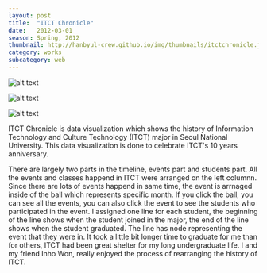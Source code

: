 ```yaml
---
layout: post
title:  "ITCT Chronicle"
date:   2012-03-01
season: Spring, 2012
thumbnail: http://hanbyul-crew.github.io/img/thumbnails/itctchronicle.jpg
category: works
subcategory: web
---
```

![alt text](http://hanbyul-here.net/images/itctchronicle/01.jpg "itct chronicle 0")

![alt text](http://hanbyul-here.net/images/itctchronicle/01.jpg "itct chronicle 1")

![alt text](http://hanbyul-here.net/images/itctchronicle/02.jpg "itct chronicle 2")

ITCT Chronicle is data visualization which shows the history of Information Technology and Culture Technology (ITCT) major in Seoul National University. This data visualization is done to celebrate ITCT's 10 years anniversary.

There are largely two parts in the timeline, events part and students part. All the events and classes happend in ITCT were arranged on the left columnn. Since there are lots of events happend in same time, the event is arrnaged inside of the ball which represents specific month. If you click the ball, you can see all the events, you can also click the event to see the students who participated in the event. I assigned one line for each student, the beginning of the line shows when the student joined in the major, the end of the line shows when the student graduated. The line has node representing the event that they were in. It took a little bit longer time to graduate for me than for others, ITCT had been great shelter for my long undergraduate life. I and my friend Inho Won, really enjoyed the process of rearranging the history of ITCT.